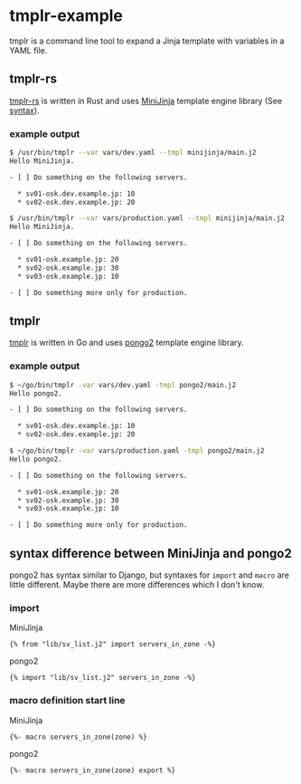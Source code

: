# tmplr-example

tmplr is a command line tool to expand a Jinja template with variables in a YAML file.

## tmplr-rs

[tmplr-rs](https://github.com/hnakamur/tmplr-rs) is written in Rust and uses [MiniJinja](https://github.com/mitsuhiko/minijinja) template engine library (See [syntax](https://docs.rs/minijinja/latest/minijinja/syntax/index.html)).

### example output

```bash
$ /usr/bin/tmplr --var vars/dev.yaml --tmpl minijinja/main.j2 
Hello MiniJinja.

- [ ] Do something on the following servers.

  * sv01-osk.dev.example.jp: 10
  * sv02-osk.dev.example.jp: 20
```

```bash
$ /usr/bin/tmplr --var vars/production.yaml --tmpl minijinja/main.j2 
Hello MiniJinja.

- [ ] Do something on the following servers.

  * sv01-osk.example.jp: 20
  * sv02-osk.example.jp: 30
  * sv03-osk.example.jp: 10

- [ ] Do something more only for production.
```

## tmplr

[tmplr](https://github.com/hnakamur/tmplr) is written in Go and uses [pongo2](https://github.com/flosch/pongo2) template engine library.

### example output

```bash
$ ~/go/bin/tmplr -var vars/dev.yaml -tmpl pongo2/main.j2 
Hello pongo2.

- [ ] Do something on the following servers.

  * sv01-osk.dev.example.jp: 10
  * sv02-osk.dev.example.jp: 20
```

```bash
$ ~/go/bin/tmplr -var vars/production.yaml -tmpl pongo2/main.j2 
Hello pongo2.

- [ ] Do something on the following servers.

  * sv01-osk.example.jp: 20
  * sv02-osk.example.jp: 30
  * sv03-osk.example.jp: 10

- [ ] Do something more only for production.
```


## syntax difference between MiniJinja and pongo2

pongo2 has syntax similar to Django, but syntaxes for `import` and `macro` are little different. Maybe there are more differences which I don't know.

### import

MiniJinja

```
{% from "lib/sv_list.j2" import servers_in_zone -%}
```

pongo2

```
{% import "lib/sv_list.j2" servers_in_zone -%}
```

### macro definition start line

MiniJinja

```
{%- macro servers_in_zone(zone) %}
```

pongo2

```
{%- macro servers_in_zone(zone) export %}
```

